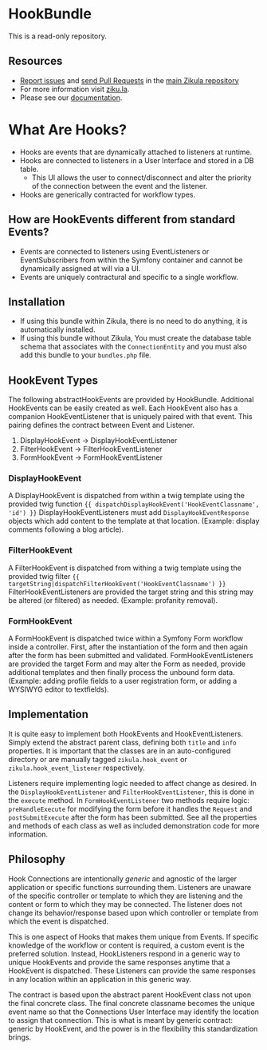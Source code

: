 HookBundle
==========

This is a read-only repository.

Resources
---------

  * [Report issues](https://github.com/zikula/core/issues) and
    [send Pull Requests](https://github.com/zikula/core/pulls)
    in the [main Zikula repository](https://github.com/zikula/core)
  * For more information visit [ziku.la](https://ziku.la/).
  * Please see our [documentation](https://docs.ziku.la).

What Are Hooks?
===============
 - Hooks are events that are dynamically attached to listeners at runtime.
 - Hooks are connected to listeners in a User Interface and stored in a DB table.
   - This UI allows the user to connect/disconnect and alter the priority of the
     connection between the event and the listener.
 - Hooks are generically contracted for workflow types.

How are HookEvents different from standard Events?
--------------------------------------------------
 - Events are connected to listeners using EventListeners or EventSubscribers from
   within the Symfony container and cannot be dynamically assigned at will via a UI.
 - Events are uniquely contractural and specific to a single workflow.

Installation
------------
 - If using this bundle within Zikula, there is no need to do anything, it is automatically installed.
 - If using this bundle without Zikula, You must create the database table schema that associates with the
   `ConnectionEntity` and you must also add this bundle to your `bundles.php` file.

HookEvent Types
---------------
The following abstractHookEvents are provided by HookBundle. Additional
HookEvents can be easily created as well. Each HookEvent also has a companion
HookEventListener that is uniquely paired with that event. This pairing defines the
contract between Event and Listener.
 1. DisplayHookEvent -> DisplayHookEventListener
 2. FilterHookEvent -> FilterHookEventListener
 3. FormHookEvent -> FormHookEventListener

### DisplayHookEvent
A DisplayHookEvent is dispatched from within a twig template using the provided
twig function `{{ dispatchDisplayHookEvent('HookEventClassname', 'id') }}`
DisplayHookEventListeners must add `DisplayHookEventResponse` objects which add
content to the template at that location. (Example: display comments following a 
blog article).

### FilterHookEvent
A FilterHookEvent is dispatched from withing a twig template using the provided
twig filter `{{ targetString|dispatchFilterHookEvent('HookEventClassname') }}`
FilterHookEventListeners are provided the target string and this string may be
altered (or filtered) as needed. (Example: profanity removal).

### FormHookEvent
A FormHookEvent is dispatched twice within a Symfony Form workflow inside a
controller. First, after the instantiation of the form and then again after the form
has been submitted and validated. FormHookEventListeners are provided the target
Form and may alter the Form as needed, provide additional templates and then finally
process the unbound form data. (Example: adding profile fields to a user 
registration form, or adding a WYSIWYG editor to textfields).

Implementation
--------------
It is quite easy to implement both HookEvents and HookEventListeners. Simply extend
the abstract parent class, defining both `title` and `info` properties. It is 
important that the classes are in an auto-configured directory or are manually
tagged `zikula.hook_event` or `zikula.hook_event_listener` respectively.

Listeners require implementing logic needed to affect change as desired. In the
`DisplayHookEventListener` and `FilterHookEventListener`, this is done in the 
`execute` method. In `FormHookEventListener` two methods require logic: 
`preHandleExecute` for modifying the form before it handles the `Request` and 
`postSubmitExecute` after the form has been submitted. See all the properties and 
methods of each class as well as included demonstration code for more information.

Philosophy
----------
Hook Connections are intentionally _generic_ and agnostic of the larger application
or specific functions surrounding them. Listeners are unaware of the specific 
controller or template to which they are listening and the content or form to which
they may be connected. The listener does not change its behavior/response based
upon which controller or template from which the event is dispatched.

This is one aspect of Hooks that makes them unique from Events. If specific 
knowledge of the workflow or content is required, a custom event is the preferred 
solution. Instead, HookListeners respond in a generic way to unique HookEvents and
provide the same responses anytime that a HookEvent is dispatched. These Listeners 
can provide the same responses in any location within an application in this 
generic way.

The contract is based upon the abstract parent HookEvent class not upon the final 
concrete class. The final concrete classname becomes the unique event name so
that the Connections User Interface may identify the location to assign that 
connection. This is what is meant by generic contract: generic by HookEvent, and
the power is in the flexibility this standardization brings.
